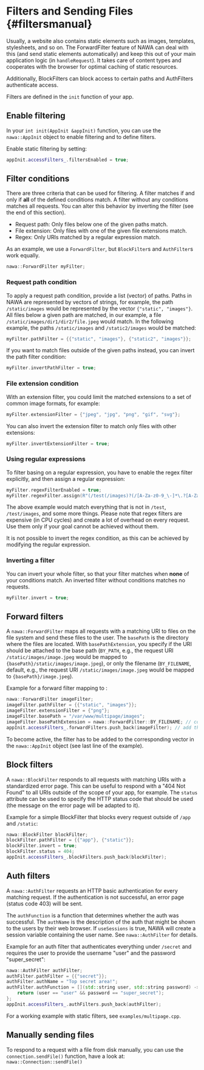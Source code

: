 Filters and Sending Files {#filtersmanual}
===

Usually, a website also contains static elements such as images, templates, 
stylesheets, and so on. The ForwardFilter feature of NAWA can deal with 
this (and send static elements automatically) and keep this out of your 
main application logic (in `handleRequest`). It takes care of content types 
and cooperates with the browser for optimal caching of static resources.

Additionally, BlockFilters can block access to certain paths and 
AuthFilters authenticate access.

Filters are defined in the `init` function of your app.

## Enable filtering

In your `int init(AppInit &appInit)` function, you can use the 
`nawa::AppInit` object to enable filtering and to define filters.

Enable static filtering by setting:

```cpp
appInit.accessFilters_.filtersEnabled = true;
```

## Filter conditions

There are three criteria that can be used for filtering. A filter matches 
if and only if **all** of the defined conditions match. A filter without 
any conditions matches all requests. You can alter this behavior by 
inverting the filter (see the end of this section).

- Request path: Only files below one of the given paths match.
- File extension: Only files with one of the given file extensions match.
- Regex: Only URIs matched by a regular expression match.

As an example, we use a `ForwardFilter`, but `BlockFilter`s and 
`AuthFilter`s work equally.

```cpp
nawa::ForwardFilter myFilter;
```

### Request path condition

To apply a request path condition, provide a list (vector) of paths. Paths 
in NAWA are represented by vectors of strings, for example, the path 
`/static/images` would be represented by the vector `{"static", "images"}`. 
All files below a given path are matched, in our example, a file 
`/static/images/dir1/dir2/file.jpeg` would match. In the following example, 
the paths `/static/images` and `/static2/images` would be matched:

```cpp
myFilter.pathFilter = {{"static", "images"}, {"static2", "images"}};
```

If you want to match files outside of the given paths instead, you can 
invert the path filter condition:

```cpp
myFilter.invertPathFilter = true;
```

### File extension condition

With an extension filter, you could limit the matched extensions to a 
set of common image formats, for example:

```cpp
myFilter.extensionFilter = {"jpeg", "jpg", "png", "gif", "svg"};
```

You can also invert the extension filter to match only files with other 
extensions:

```cpp
myFilter.invertExtensionFilter = true;
```

### Using regular expressions

To filter basing on a regular expression, you have to enable the regex 
filter explicitly, and then assign a regular expression:

```cpp
myFilter.regexFilterEnabled = true;
myFilter.regexFilter.assign(R"(/test(/images)?(/[A-Za-z0-9_\-]*\.?[A-Za-z]{2,4})?)");
```

The above example would match everything that is not in `/test`, 
`/test/images`, and some more things. Please note that regex filters are 
expensive (in CPU cycles) and create a lot of overhead on every request. 
Use them only if your goal cannot be achieved without them.

It is not possible to invert the regex condition, as this can be achieved 
by modifying the regular expression.

### Inverting a filter

You can invert your whole filter, so that your filter matches when 
**none** of your conditions match. An inverted filter without conditions 
matches no requests.

```cpp
myFilter.invert = true;
```

## Forward filters

A `nawa::ForwardFilter` maps all requests with a matching URI to files on 
the file system and send these files to the user. The `basePath` is the 
directory where the files are located. With `basePathExtension`, you 
specify if the URI should be attached to the base path (`BY_PATH`, e.g., 
the request URI `/static/images/image.jpeg` would be mapped to 
`{basePath}/static/images/image.jpeg`), or only the filename (`BY_FILENAME`, 
default, e.g., the request URI `/static/images/image.jpeg` would be mapped 
to `{basePath}/image.jpeg`).

Example for a forward filter mapping to :

```cpp
nawa::ForwardFilter imageFilter;
imageFilter.pathFilter = {{"static", "images"}};
imageFilter.extensionFilter = {"png"};
imageFilter.basePath = "/var/www/multipage/images";
imageFilter.basePathExtension = nawa::ForwardFilter::BY_FILENAME; // could be skipped, default option anyway
appInit.accessFilters_.forwardFilters.push_back(imageFilter); // add the filter to appInit
```

To become active, the filter has to be added to the corresponding 
vector in the `nawa::AppInit` object (see last line of the example).

## Block filters

A `nawa::BlockFilter` responds to all requests with matching URIs with 
a standardized error page. This can be useful to respond with a 
"404 Not Found" to all URIs outside of the scope of your app, for example. 
The `status` attribute can be used to specify the HTTP status code that 
should be used (the message on the error page will be adapted to it).

Example for a simple BlockFilter that blocks every request outside 
of `/app` and `/static`:

```cpp
nawa::BlockFilter blockFilter;
blockFilter.pathFilter = {{"app"}, {"static"}};
blockFilter.invert = true;
blockFilter.status = 404;
appInit.accessFilters_.blockFilters.push_back(blockFilter);
```

## Auth filters

A `nawa::AuthFilter` requests an HTTP basic authentication for every 
matching request. If the authentication is not successful, an error 
page (status code 403) will be sent.

The `authFunction` is a function that determines whether the auth was 
successful. The `authName` is the description of the auth that might be 
shown to the users by their web browser. If `useSessions` is true, NAWA 
will create a session variable containing the user name. See 
`nawa::AuthFilter` for details.

Example for an auth filter that authenticates everything under `/secret` 
and requires the user to provide the username "user" and the password 
"super_secret":

```cpp
nawa::AuthFilter authFilter;
authFilter.pathFilter = {{"secret"}};
authFilter.authName = "Top secret area!";
authFilter.authFunction = [](std::string user, std::string password) -> bool {
    return (user == "user" && password == "super_secret");
};
appInit.accessFilters_.authFilters.push_back(authFilter);
```

For a working example with static filters, see `examples/multipage.cpp`.

## Manually sending files

To respond to a request with a file from disk manually, you can use the 
`connection.sendFile()` function, have a look at: 
`nawa::Connection::sendFile()`